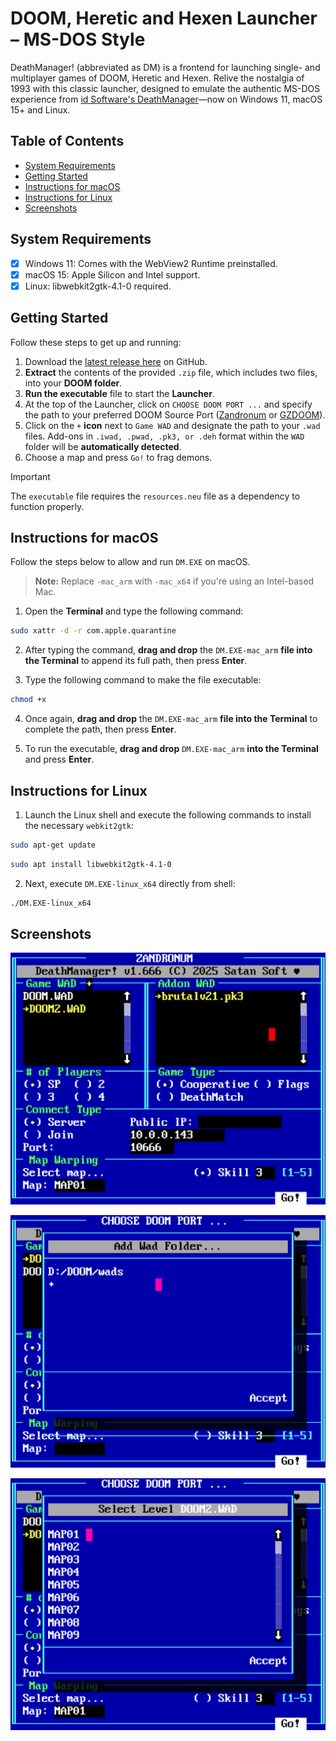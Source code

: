 # DOOM, Heretic and Hexen Launcher – MS-DOS Style
DeathManager! (abbreviated as DM) is a frontend for launching single- and multiplayer games of DOOM, Heretic and Hexen. Relive the nostalgia of 1993 with this classic launcher, designed to emulate the authentic MS-DOS experience from [id Software's DeathManager](https://doomwiki.org/wiki/DeathManager!)—now on Windows 11, macOS 15+ and Linux.

## Table of Contents
- [System Requirements](#system-requirements)
- [Getting Started](#getting-started)
- [Instructions for macOS](#instructions-for-macos)
- [Instructions for Linux](#instructions-for-linux)
- [Screenshots](#screenshots)

## System Requirements
- [x] Windows 11: Comes with the WebView2 Runtime preinstalled.
- [x] macOS 15: Apple Silicon and Intel support.
- [x] Linux: libwebkit2gtk-4.1-0 required.

## Getting Started
Follow these steps to get up and running:
1. Download the [latest release here](https://github.com/schnalz-digital/deathmanager/releases/latest) on GitHub.
2. **Extract** the contents of the provided `.zip` file, which includes two files, into your **DOOM folder**.
3. **Run the executable** file to start the **Launcher**.
4. At the top of the Launcher, click on `CHOOSE DOOM PORT ...` and specify the path to your preferred DOOM Source Port ([Zandronum](https://zandronum.com/download) or [GZDOOM](https://zdoom.org/downloads)).
5. Click on the `+` **icon** next to `Game WAD` and designate the path to your `.wad` files. Add-ons in `.iwad, .pwad, .pk3, or .deh` format within the `WAD` folder will be **automatically detected**.
6. Choose a map and press `Go!` to frag demons.

> [!IMPORTANT]
> The `executable` file requires the `resources.neu` file as a dependency to function properly.

## Instructions for macOS
Follow the steps below to allow and run `DM.EXE` on macOS.
> **Note:** Replace `-mac_arm` with `-mac_x64` if you're using an Intel-based Mac.

1. Open the **Terminal** and type the following command:
```bash
sudo xattr -d -r com.apple.quarantine
```
2. After typing the command, **drag and drop** the `DM.EXE-mac_arm` **file into the Terminal** to append its full path, then press **Enter**.

3. Type the following command to make the file executable:
```bash
chmod +x 
```
4. Once again, **drag and drop** the `DM.EXE-mac_arm` **file into the Terminal** to complete the path, then press **Enter**. 

5. To run the executable, **drag and drop** `DM.EXE-mac_arm` **into the Terminal** and press **Enter**.

## Instructions for Linux
1. Launch the Linux shell and execute the following commands to install the necessary `webkit2gtk`:
```bash
sudo apt-get update
```
```bash
sudo apt install libwebkit2gtk-4.1-0
```
2. Next, execute `DM.EXE-linux_x64` directly from shell:
```bash
./DM.EXE-linux_x64
```


## Screenshots
![DeathLauncher - UI](https://raw.githubusercontent.com/schnalz-digital/deathmanager/refs/heads/main/screenshot1.png)


![DeathLauncher - Adding WADs folder](https://raw.githubusercontent.com/schnalz-digital/deathmanager/refs/heads/main/screenshot2.png)


![DeathLauncher - Choosing a Map](https://raw.githubusercontent.com/schnalz-digital/deathmanager/refs/heads/main/screenshot3.png)
